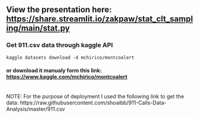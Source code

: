 ## View the presentation here: https://share.streamlit.io/zakpaw/stat_clt_sampling/main/stat.py
### Get 911.csv data through kaggle API 
```
kaggle datasets download -d mchirico/montcoalert
```
#### or download it manualy form this link: https://www.kaggle.com/mchirico/montcoalert
<br>
NOTE: For the purpose of deployment I used the following link to get the data: https://raw.githubusercontent.com/shoaibb/911-Calls-Data-Analysis/master/911.csv
